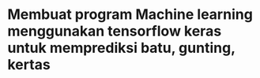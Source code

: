 # Membuat program Machine learning menggunakan tensorflow keras untuk memprediksi batu, gunting, kertas
